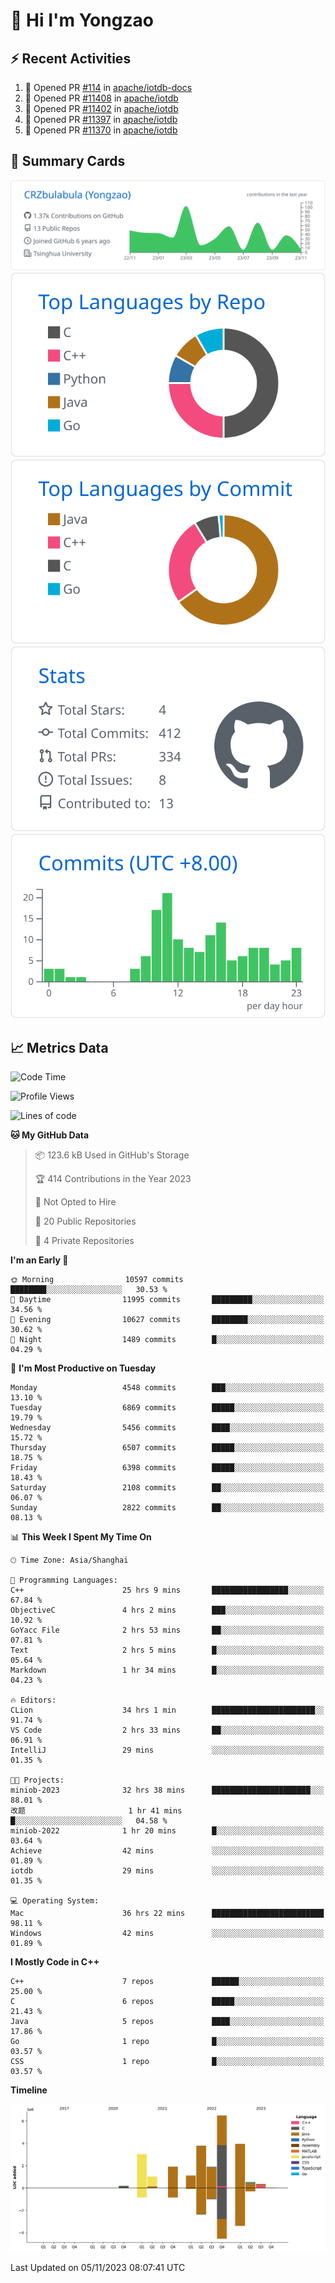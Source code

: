 # 👋 Hi I'm Yongzao

## ⚡ Recent Activities
<!--START_SECTION:activity-->
1. 💪 Opened PR [#114](https://github.com/apache/iotdb-docs/pull/114) in [apache/iotdb-docs](https://github.com/apache/iotdb-docs)
2. 💪 Opened PR [#11408](https://github.com/apache/iotdb/pull/11408) in [apache/iotdb](https://github.com/apache/iotdb)
3. 💪 Opened PR [#11402](https://github.com/apache/iotdb/pull/11402) in [apache/iotdb](https://github.com/apache/iotdb)
4. 💪 Opened PR [#11397](https://github.com/apache/iotdb/pull/11397) in [apache/iotdb](https://github.com/apache/iotdb)
5. 💪 Opened PR [#11370](https://github.com/apache/iotdb/pull/11370) in [apache/iotdb](https://github.com/apache/iotdb)
<!--END_SECTION:activity-->

## 🎑 Summary Cards

[![](https://raw.githubusercontent.com/CRZbulabula/CRZbulabula/main/profile-summary-card-output/github/0-profile-details.svg)](https://github.com/vn7n24fzkq/github-profile-summary-cards)
[![](https://raw.githubusercontent.com/CRZbulabula/CRZbulabula/main/profile-summary-card-output/github/1-repos-per-language.svg)](https://github.com/vn7n24fzkq/github-profile-summary-cards) [![](https://raw.githubusercontent.com/CRZbulabula/CRZbulabula/main/profile-summary-card-output/github/2-most-commit-language.svg)](https://github.com/vn7n24fzkq/github-profile-summary-cards)
[![](https://raw.githubusercontent.com/CRZbulabula/CRZbulabula/main/profile-summary-card-output/github/3-stats.svg)](https://github.com/vn7n24fzkq/github-profile-summary-cards) [![](https://raw.githubusercontent.com/CRZbulabula/CRZbulabula/main/profile-summary-card-output/github/4-productive-time.svg)](https://github.com/vn7n24fzkq/github-profile-summary-cards)

## 📈 Metrics Data

<!--START_SECTION:waka-->
![Code Time](http://img.shields.io/badge/Code%20Time-442%20hrs-blue)

![Profile Views](http://img.shields.io/badge/Profile%20Views-1-blue)

![Lines of code](https://img.shields.io/badge/From%20Hello%20World%20I%27ve%20Written-24.2%20million%20lines%20of%20code-blue)

**🐱 My GitHub Data** 

> 📦 123.6 kB Used in GitHub's Storage 
 > 
> 🏆 414 Contributions in the Year 2023
 > 
> 🚫 Not Opted to Hire
 > 
> 📜 20 Public Repositories 
 > 
> 🔑 4 Private Repositories 
 > 
**I'm an Early 🐤** 

```text
🌞 Morning                10597 commits       ████████░░░░░░░░░░░░░░░░░   30.53 % 
🌆 Daytime                11995 commits       █████████░░░░░░░░░░░░░░░░   34.56 % 
🌃 Evening                10627 commits       ████████░░░░░░░░░░░░░░░░░   30.62 % 
🌙 Night                  1489 commits        █░░░░░░░░░░░░░░░░░░░░░░░░   04.29 % 
```
📅 **I'm Most Productive on Tuesday** 

```text
Monday                   4548 commits        ███░░░░░░░░░░░░░░░░░░░░░░   13.10 % 
Tuesday                  6869 commits        █████░░░░░░░░░░░░░░░░░░░░   19.79 % 
Wednesday                5456 commits        ████░░░░░░░░░░░░░░░░░░░░░   15.72 % 
Thursday                 6507 commits        █████░░░░░░░░░░░░░░░░░░░░   18.75 % 
Friday                   6398 commits        █████░░░░░░░░░░░░░░░░░░░░   18.43 % 
Saturday                 2108 commits        ██░░░░░░░░░░░░░░░░░░░░░░░   06.07 % 
Sunday                   2822 commits        ██░░░░░░░░░░░░░░░░░░░░░░░   08.13 % 
```


📊 **This Week I Spent My Time On** 

```text
🕑︎ Time Zone: Asia/Shanghai

💬 Programming Languages: 
C++                      25 hrs 9 mins       █████████████████░░░░░░░░   67.84 % 
ObjectiveC               4 hrs 2 mins        ███░░░░░░░░░░░░░░░░░░░░░░   10.92 % 
GoYacc File              2 hrs 53 mins       ██░░░░░░░░░░░░░░░░░░░░░░░   07.81 % 
Text                     2 hrs 5 mins        █░░░░░░░░░░░░░░░░░░░░░░░░   05.64 % 
Markdown                 1 hr 34 mins        █░░░░░░░░░░░░░░░░░░░░░░░░   04.23 % 

🔥 Editors: 
CLion                    34 hrs 1 min        ███████████████████████░░   91.74 % 
VS Code                  2 hrs 33 mins       ██░░░░░░░░░░░░░░░░░░░░░░░   06.91 % 
IntelliJ                 29 mins             ░░░░░░░░░░░░░░░░░░░░░░░░░   01.35 % 

🐱‍💻 Projects: 
miniob-2023              32 hrs 38 mins      ██████████████████████░░░   88.01 % 
改题                       1 hr 41 mins        █░░░░░░░░░░░░░░░░░░░░░░░░   04.58 % 
miniob-2022              1 hr 20 mins        █░░░░░░░░░░░░░░░░░░░░░░░░   03.64 % 
Achieve                  42 mins             ░░░░░░░░░░░░░░░░░░░░░░░░░   01.89 % 
iotdb                    29 mins             ░░░░░░░░░░░░░░░░░░░░░░░░░   01.35 % 

💻 Operating System: 
Mac                      36 hrs 22 mins      █████████████████████████   98.11 % 
Windows                  42 mins             ░░░░░░░░░░░░░░░░░░░░░░░░░   01.89 % 
```

**I Mostly Code in C++** 

```text
C++                      7 repos             ██████░░░░░░░░░░░░░░░░░░░   25.00 % 
C                        6 repos             █████░░░░░░░░░░░░░░░░░░░░   21.43 % 
Java                     5 repos             ████░░░░░░░░░░░░░░░░░░░░░   17.86 % 
Go                       1 repo              █░░░░░░░░░░░░░░░░░░░░░░░░   03.57 % 
CSS                      1 repo              █░░░░░░░░░░░░░░░░░░░░░░░░   03.57 % 
```



**Timeline**

![Lines of Code chart](https://raw.githubusercontent.com/CRZbulabula/CRZbulabula/main/assets/bar_graph.png)


 Last Updated on 05/11/2023 08:07:41 UTC
<!--END_SECTION:waka-->

